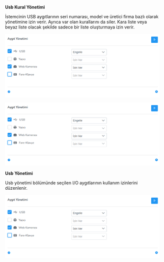 **Usb Kural Yönetimi**

İstemcinin USB aygıtlarının seri numarası, model ve üretici firma bazlı olarak yönetimine izin verir. Ayrıca var olan kurallarını da siler. Kara liste veya beyaz liste olacak şekilde sadece bir liste oluşturmaya izin verir.

[![Usb Yonetimi](../images/computerManagement/usbManagement.png)](../images/computerManagement/usbListRule.png)

[![Usb Yonetimi](../images/computerManagement/usbManagement.png)](../images/computerManagement/usbRuleAdd.png)

**Usb Yönetimi**

Usb yönetimi bölümünde seçilen I/O aygıtlarının kullanım izinlerini düzenlenir. 

[![Usb Yonetimi](../images/computerManagement/usbManagement.png)](../images/computerManagement/usbManagement.png)
<link href=/lider3.0/assets/style.css rel=stylesheet></link>

